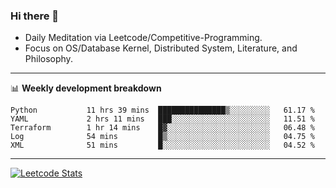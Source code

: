 ### Hi there 👋
* Daily Meditation via Leetcode/Competitive-Programming.
* Focus on OS/Database Kernel, Distributed System, Literature, and Philosophy.

-------

📊 **Weekly development breakdown**
<!--START_SECTION:waka-->

```text
Python           11 hrs 39 mins  ███████████████▒░░░░░░░░░   61.17 %
YAML             2 hrs 11 mins   ███░░░░░░░░░░░░░░░░░░░░░░   11.51 %
Terraform        1 hr 14 mins    █▓░░░░░░░░░░░░░░░░░░░░░░░   06.48 %
Log              54 mins         █▒░░░░░░░░░░░░░░░░░░░░░░░   04.75 %
XML              51 mins         █░░░░░░░░░░░░░░░░░░░░░░░░   04.52 %
```

<!--END_SECTION:waka-->

-------

[![Leetcode Stats](https://leetcard.jacoblin.cool/hzhang413?font=Fira+Mono)](https://leetcode.com/hzhang413)
<!-- ![image](./cyberpunk-ghost-in-the-shell.gif)
![image](./gis-archive.png) -->
